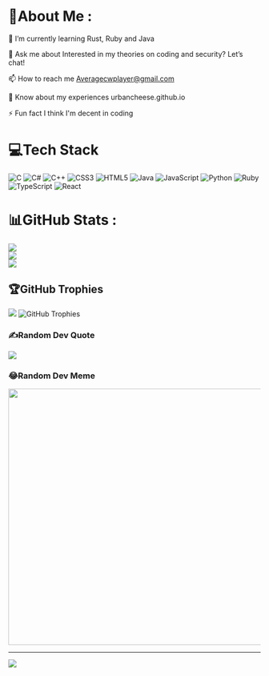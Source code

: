 # 💫About Me :
🌱 I’m currently learning Rust, Ruby and Java

💬 Ask me about Interested in my theories on coding and security? Let’s chat!

📫 How to reach me Averagecwplayer@gmail.com

📄 Know about my experiences urbancheese.github.io

⚡ Fun fact I think I'm decent in coding

# 💻Tech Stack
![C](https://img.shields.io/badge/c-%2300599C.svg?style=plastic&logo=c&logoColor=white) ![C#](https://img.shields.io/badge/c%23-%23239120.svg?style=plastic&logo=c-sharp&logoColor=white) ![C++](https://img.shields.io/badge/c++-%2300599C.svg?style=plastic&logo=c%2B%2B&logoColor=white) ![CSS3](https://img.shields.io/badge/css3-%231572B6.svg?style=plastic&logo=css3&logoColor=white) ![HTML5](https://img.shields.io/badge/html5-%23E34F26.svg?style=plastic&logo=html5&logoColor=white) ![Java](https://img.shields.io/badge/java-%23ED8B00.svg?style=plastic&logo=java&logoColor=white) ![JavaScript](https://img.shields.io/badge/javascript-%23323330.svg?style=plastic&logo=javascript&logoColor=%23F7DF1E) ![Python](https://img.shields.io/badge/python-3670A0?style=plastic&logo=python&logoColor=ffdd54) ![Ruby](https://img.shields.io/badge/ruby-%23CC342D.svg?style=plastic&logo=ruby&logoColor=white) ![TypeScript](https://img.shields.io/badge/typescript-%23007ACC.svg?style=plastic&logo=typescript&logoColor=white) ![React](https://img.shields.io/badge/react-%2320232a.svg?style=plastic&logo=react&logoColor=%2361DAFB)
# 📊GitHub Stats :
![](https://github-readme-stats.vercel.app/api?username=urbancheese&theme=dark&hide_border=false&include_all_commits=true&count_private=false)<br/>
![](https://github-readme-streak-stats.herokuapp.com/?user=urbancheese&theme=dark&hide_border=false)<br/>
![](https://github-readme-stats.vercel.app/api/top-langs/?username=urbancheese&theme=dark&hide_border=false&include_all_commits=true&count_private=false&layout=compact)

## 🏆GitHub Trophies
![](https://github-trophies.vercel.app/?username=urbancheese&theme=radical&no-frame=false&no-bg=false&margin-w=4)
![GitHub Trophies](https://github-profile-trophy.vercel.app/?username=urbancheese&theme=alduin)

### ✍️Random Dev Quote
![](https://quotes-github-readme.vercel.app/api?type=horizontal&theme=dark)

### 😂Random Dev Meme
<img src="https://random-memer.herokuapp.com/" width="512px"/>

---
[![](https://visitcount.itsvg.in/api?id=urbancheese&icon=0&color=0)](https://visitcount.itsvg.in)
